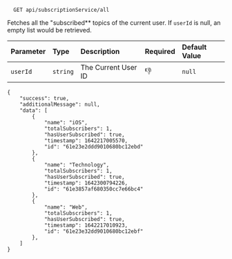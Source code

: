 ```http
  GET api/subscriptionService/all
```

Fetches all the "subscribed** topics of the current user. If `userId` is null, an empty list would be retrieved.


| Parameter | Type     | Description         | Required | Default Value |
|:----------|:---------|:--------------------|:---------|:--------------|
| `userId`  | `string` | The Current User ID | 👎       | `null`        |

```
{
    "success": true,
    "additionalMessage": null,
    "data": [
        {
            "name": "iOS",
            "totalSubscribers": 1,
            "hasUserSubscribed": true,
            "timestamp": 1642217005570,
            "id": "61e23e2ddd9010680bc12ebd"
        },
        {
            "name": "Technology",
            "totalSubscribers": 1,
            "hasUserSubscribed": true,
            "timestamp": 1642300794226,
            "id": "61e3857af680350cc7e66bc4"
        },
        {
            "name": "Web",
            "totalSubscribers": 1,
            "hasUserSubscribed": true,
            "timestamp": 1642217010923,
            "id": "61e23e32dd9010680bc12ebf"
        },
    ]
}
```
